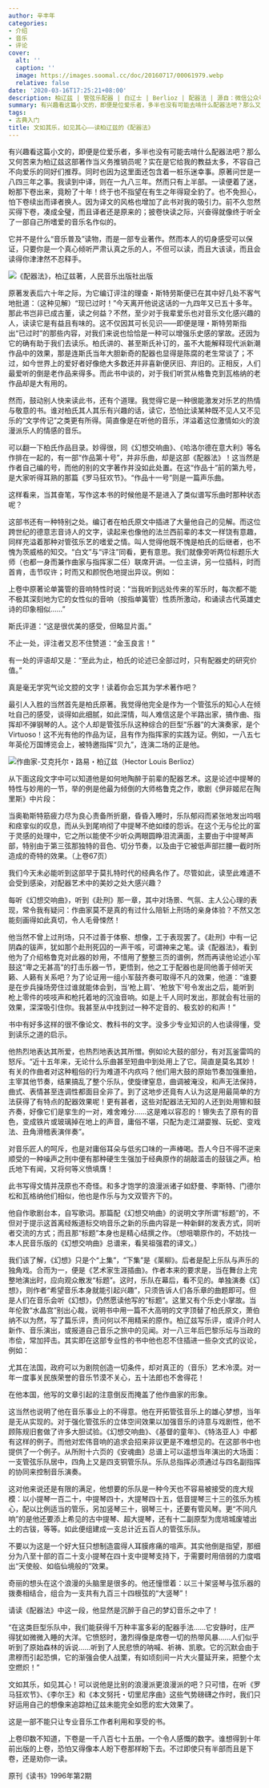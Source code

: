 ```yaml
---
author: 辛丰年
categories:
- 介绍
- 音乐
- 评论
cover:
  alt: ''
  caption: ''
  image: https://images.soomal.cc/doc/20160717/00061979.webp
  relative: false
date: '2020-03-16T17:25:21+08:00'
description: 柏辽兹 | 管弦乐配器 | 白辽士 | Berlioz | 配器法 | 源自：微信公众号-严锋老师 | 版权：转载 |  平均/总评分：10.00/10
summary: 有兴趣看这篇小文的，即便是位爱乐者，多半也没有可能去啃什么配器法吧？那么又何苦来为柏辽兹这部著作当义务推销员呢？实在是它给我的教益太多，不容自己不向爱乐的同好们推荐。同时也因为这里面还包含着一桩乐迷幸事。原著问世是一八四三年之事……
tags:
- 古典入门
title: 文如其乐，如见其心――读柏辽兹的《配器法》
---
```


有兴趣看这篇小文的，即便是位爱乐者，多半也没有可能去啃什么配器法吧？那么又何苦来为柏辽兹这部著作当义务推销员呢？实在是它给我的教益太多，不容自己不向爱乐的同好们推荐。同时也因为这里面还包含着一桩乐迷幸事。原著问世是一八四三年之事。我读到中译，则在一九八三年。然而只有上半部。一读便着了迷，盼那下卷出来，竟盼了十年！终于也不指望在有生之年得窥全豹了。也不免担心，怕下卷续出而译者换人。因为译文的风格也增加了此书对我的吸引力。前不久忽然买得下卷，凑成全璧，而且译者还是原来的；披卷快读之际，兴奋得就像终于听全了一部自己所嗜爱的音乐名作似的。

它并不是什么“音乐普及”读物，而是一部专业著作。然而本人的切身感受可以保证，只要你是一个真心倾听严肃认真之乐的人，不但可以读，而且大该读，而且会读得你津津然不忍释手。

![《配器法》，柏辽兹著，人民音乐出版社出版](https://images.soomal.cc/doc/20200316/00087534_01.webp)





原著发表后六十年之际，为它编订评注的理查・斯特劳斯便已在其中好几处不客气地批道：（这种见解）“现已过时！”今天离开他说这话的一九四年又已五十多年。那此书岂非已成古董，读之何益？不然，至少对于我辈爱乐也对音乐文化感兴趣的人，读读它是有益且有味的。这不仅因其可长见识――即便是理・斯特劳斯指出“已过时”的那些内容，对我们来说也恰恰是一种可以增强乐史感的掌故。还因为它的确有助于我们去读乐。柏氏讲的、甚至斯氏补订的，虽不大能解释现代派新潮作品中的效果，那是连斯氏当年大胆新奇的配器也显得是陈腐的老生常谈了；不过，如今世界上的爱好者好像绝大多数还并非喜新便厌旧、弃旧的。正相反，人们最爱听的倒是老作品来得多。而此书中谈的，对于我们听赏从格鲁克到瓦格纳的老作品却是大有用的。

然而，鼓动别人快来读此书，还有个道理。我觉得它是一种很能激发对乐艺的热情与敬意的书。谁对柏氏其人其乐有兴趣的话，读它，恐怕比读某种既不见人又不见乐的“文学传记”之类更有所得。简直像是在听他的音乐，洋溢着这位激情如火的浪漫派乐人的情感的音乐。

可以翻一下柏氏作品目录。妙得很，同《幻想交响曲》、《哈洛尔德在意大利》等名作排在一起的，有一部“作品第十号”，并非乐曲，却是这部《配器法》！这当然是作者自己编的号，而他的别的文字著作并没如此处置。在这“作品十”前的第九号，是大家听得耳熟的那篇《罗马狂欢节》。“作品十一号”则是一篇声乐曲。

这样看来，当其奋笔，写作这本书的时候他是不是进入了类似谱写乐曲时那种状态呢？

这部书还有一种特别之处。编订者在柏氏原文中插进了大量他自己的见解。而这位跨世纪的德意志音诗人的文字，读起来也像他的法兰西前辈的本文一样饶有意趣，同样充溢着那种对管弦乐艺的嗜爱之情。叫人觉得他既不愧是柏氏的后继者，也不愧为茨威格的知交。“白文”与“评注”同看，更有意思。我们就像旁听两位标题乐大师（也都一身而兼作曲家与指挥家二任）联席开讲。一位主讲，另一位插科，时而首肯，击节叹许；时而又和颜悦色地提出异议。例如：

上卷中原著论单簧管的音响特性时说：“当我听到远处传来的军乐时，每次都不能不极其深刻地为它的女性似的音响（按指单簧管）性质所激动，和诵读古代英雄史诗的印象相似……”


斯氏评道：“这是很优美的感受，但略显片面。”

不止一处，评注者又忍不住赞道：“金玉良言！”

有一处的评语却又是：“至此为止，柏氏的论述已全部过时，只有配器史的研究价值。”

真是毫无学究气论文腔的文字！读着你会忘其为学术著作吧？


最引人入胜的当然首先是柏氏原著。我觉得他完全是作为一个管弦乐的知心人在倾吐自己的感受，谈得如此细腻，如此深情，叫人难信这是个半路出家，搞作曲、指挥却不弹钢琴的人。这个人却是管弦乐队这种综合的巨型“乐器”的大演奏家，是个Virtuoso！这不光有他的作品为证，且有作为指挥家的实践为证。例如，一八五七年英伦万国博览会上，被特邀指挥“贝九”，连演二场的正是他。

![作曲家-艾克托尔・路易・柏辽兹（Hector Louis Berlioz）](https://images.soomal.cc/doc/20180325/00073807.webp)





从下面这段文字中可以知道他是如何地陶醉于前辈的配器艺术。这是论述中提琴的特性与妙用的一节，举的例是他最为倾倒的大师格鲁克之作，歌剧《伊非姬尼在陶里斯》中片段：


当奥勒斯特筋疲力尽为良心责备所折磨，昏昏入睡时，乐队郁闷而紧张地发出呜咽和痉挛似的叹息，而从头到尾响彻了中提琴不绝如缕的怨诉。在这个无与伦比的富于灵感的处理中，它之所以能使不少听众两眼圆睁泪流满面，主要由于中提琴声部，特别由于第三弦那独特的音色、切分节奏，以及由于它被低声部拦腰一截时所造成的奇特的效果。（上卷67页）


我们今天未必能听到这部早于莫扎特时代的经典名作了。尽管如此，读至此难道不会受到感染，对配器艺术中的美妙之处大感兴趣？

每听《幻想交响曲》，听到《赴刑》那一章，其中对场景、气氛、主人公心理的表现，常令我有疑问：作曲家莫不是真的有过什么陪斩上刑场的亲身体验？不然又怎能刻画得如此真切，令人毛骨悚然！

他当然不曾上过刑场，只不过善于体察、想像，工于表现罢了。《赴刑》中有一记阴森的钹声，犹如那个赴刑死囚的一声干咳，可谓神来之笔。读《配器法》，看到他为了介绍格鲁克对此器的妙用，不惜用了整整三页的谱例，然而再读他论述小军鼓这“卑之无甚高”的打击乐器一节，更悟到，他之工于配器也是同他善于倾听天籁、人籁有关系吧？为了论证用一组小军鼓齐奏可取得不凡的效果，他道：“谁要是在步兵操场旁住过谁就能体会到，当‘枪上肩’、‘枪放下’号令发出之后，能听到枪上零件的吱吱声和枪托着地的沉浊音响。如是上千人同时发出，那就会有壮丽的效果，深深吸引住你。我甚至从中找到过一种不定音的、极玄妙的和声！”

书中有好多这样的很不像论文、教科书的文字。没多少专业知识的人也读得懂，受到读乐之道的启示。

他热烈地表达其所爱，也热烈地表达其所憎。例如论大鼓的部分，有对瓦釜雷鸣的怒斥。“近十五年来，无论什么乐曲甚至短曲中到处用上了它。简直是莫名其妙！有关的作曲者对这种粗俗的行为难道不内疚吗？他们用大鼓的原始节奏加强重拍，主宰其他节奏，结果搞乱了整个乐队，使旋律窒息，曲调被淹没，和声无法保持，曲式、表情甚至连调性都面目全非了。到了这地步还竟有人认为这是用最简单的方法获得了有特点的配器效果呢！更有甚者，这些对配器法无知的人还到处用镲和鼓齐奏，好像它们是挛生的一对，难舍难分……这是难以容忍的！镲失去了原有的音色，变成铁片或玻璃掉在地上的声音，庸俗不堪，只配为走江湖耍猴、玩蛇、变戏法、丑角滑稽表演伴奏”。

对音乐匠人的呵斥，也是对庸俗耳朵与低劣口味的一声棒喝。吾人今日不得不逆来顺受的一种噪声之刑中便有那种硬生生强加于经典原作的胡敲滥击的鼓钹之声。柏氏地下有闻，又将何等义愤填膺！

此书写得文情并茂原也不奇怪。和多才饱学的浪漫派诸子如舒曼、李斯特、门德尔松和瓦格纳他们相似，他也是作乐与为文双管齐下的。

他自作歌剧台本，自写歌词。那篇配《幻想交响曲》的说明文字所谓“标题”的，不但对于提示这首离经叛道标交响音乐之新的乐曲内容是一种新鲜的发表方式，同听者交流的方式；而且那“标题”本身也是精心结撰之作。（想咀嚼原作的，不妨找一本人民音乐版的《幻想交响曲》总谱来，看吴祖强君的译文。）

我们该了解，《幻想》只是个“上集”，“下集”是《莱柳》。后者是配上乐队与声乐的独角戏。合而为一，便是《艺术家生涯插曲》。作者本来的要求是，当在舞台上完整地演出时，应向观众散发“标题”。这时，乐队在幕后，看不见的。单独演奏《幻想》，则作者“希望音乐本身就能引起兴趣”，只须告诉人们各乐章的曲题即可。但是人们在音乐会听《幻想》，仍然愿读他写的“标题”。这里又有个乐史小掌故。当年伦敦“水晶宫”别出心裁，说明书中用一篇不大高明的文字顶替了柏氏原文，萧伯纳不以为然，写了篇乐评，责问何以不用精采的原作。柏辽兹写乐评，或评介时人新作、音乐演出，或报道自己音乐之旅中的见闻。对一八三年后巴黎乐坛与当政的市侩，常加抨击。其实即在这部专业性的书中他也忍不住插进一些杂文式的议论，例如：


尤其在法国，政府可以为剧院创造一切条件，却对真正的（音乐）艺术冷漠。对一年一度事关民族荣誉的音乐节漠不关心，五十法郎也不舍得花！


在他本国，他写的文章引起的注意倒反而掩盖了他作曲家的形象。

这当然也说明了他在音乐事业上的不得意。他在开拓管弦音乐上的雄心梦想，当年是无从实现的。对于强化管弦乐的立体空间效果以加强音乐的诗意与戏剧性，他不顾陈规旧套做了许多大胆试验。《幻想交响曲》、《基督的童年》、《特洛亚人》中都有这样的例子。而他对宏伟音响的追求会招来非议更是不难想见的。在这部书中也提供了一个例子。从所附十六页的《安魂曲》总谱上可以遥想当年演出的大场面：一支管弦乐队居中，四角上又是四支铜管乐队。乐队总指挥必须通过与四名副指挥的协同来控制音乐演奏。

这对他来说还是有限的满足，他想要的乐队是一种今天也不容易被接受的庞大规模：以小提琴一百二十，中提琴四十，大提琴四十五，低音提琴三十三的弦乐为核心，配以比例适当的管乐，另加竖琴三十，钢琴三十，还要有管风琴。更“不同凡响”的是他还要添上希见的古中提琴、超大提琴，还有十二副原型为庞培城废墟出土的古钹，等等。如此便组建成一支总计近五百人的管弦乐队。

不要以为这是一个好大狂只想制造震得人耳膜疼痛的喧声。其实他倒是指望，那细分为八至十部的百二十支小提琴在四十支中提琴支持下，于需要时用倍弱的力度唱出“天使般、如临仙境般的”效果。

奇丽的想头在这个浪漫的头脑里是很多的。他还憧憬着：以三十架竖琴与弦乐器的拨奏相结合，组合为一支共有九百三十四根弦的“大竖琴”！

请读《配器法》中这一段，他显然是沉醉于自己的梦幻音乐之中了！


“在这类巨型乐队中，我们能获得千万种丰富多彩的配器手法……它安静时，庄严得犹如微微入睡的大洋。它愤怒时，激烈得像是席卷一切的热带风暴……人们似乎听到了原始森林的诉说……听到了人民悲愤的呐喊、祈祷、凯歌。它的沉默会由于肃穆而引起恐惧，它的渐强会使人战栗，有如顷刻间一片大火蔓延开来，把整个太空燃炽！”


文如其乐，如见其心！可以说他是比别的浪漫派更浪漫派的吧？只可惜，在听《罗马狂欢节》、《李尔王》和《本文努托・切里尼序曲》这些气势磅礴之作时，我们只好运用自己的想像来追踪柏辽兹未能完全如愿的宏大效果了。

这是一部不能只让专业音乐工作者利用和享受的书。

上卷印数不知道，下卷是一千八百七十五册。一个令人感慨的数字。谁想得到十年前出版的上卷，恐怕又得像本人盼下卷那样盼下去。不过即使只有半部而且是下卷，还是劝你一读。

原刊《读书》1996年第2期